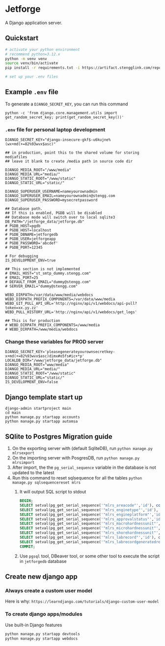 # Jetforge

A Django application server.

## Quickstart

```bash
# activate your python environment
# recommend python=3.12.x
python -m venv venv
source venv/bin/activate
pip install -r requirements.txt -i https://artifact.stengglink.com/repository/pypi-proxy/simple

# set up your .env files
```


## Example `.env` file

To generate a `DJANGO_SECRET_KEY`, you can run this command

`python -c 'from django.core.management.utils import get_random_secret_key; print(get_random_secret_key())'`

### `.env` file for personal laptop development

```shell
DJANGO_SECRET_KEY="django-insecure-gkf$-u6kujne%(wx+md(+=82%93wvx$asc)"

## in production, point this to the shared volume for storing mediafiles
## leave it blank to create /media path in source code dir

DJANGO_MEDIA_ROOT="/www/media"
DJANGO_MEDIA_URL="media/"
DJANGO_STATIC_ROOT="/www/static"
DJANGO_STATIC_URL="static/"

DJANGO_SUPERUSER_USERNAME=nameyourownadmin
DJANGO_SUPERUSER_EMAIL=nameyourownadmin@stengg.com
DJANGO_SUPERUSER_PASSWORD=mysecretpassword

## Database path.
## If this is enabled, PGDB will be disabled
## Database mode will switch over to local sqlite3
DB_PATH="/jetforge_data/jetforge.db"
# PGDB_HOST=pgdb
# PGDB_HOST=localhost
# PGDB_DBNAME=jetforgedb
# PGDB_USER=jetforgeapp
# PGDB_PASSWORD='abcdef'
# PGDB_PORT=12345

# For debugging
IS_DEVELOPMENT_ENV=true

## This section is not implemented
# EMAIL_HOST="st_smtp_dummy.stengg.com"
# EMAIL_PORT=25
# DEFAULT_FROM_EMAIL="dummy@stengg.com"
# SERVER_EMAIL="dummy@stengg.com"

WEBD_DIRPATH=/var/data/www/media/webdocs
WEBD_DIRPATH_PREFIX_COMPONENTS=/var/data/www/media
WEBD_GIT_PULL_API_URL='http://nginx/api/v1/webdocs/api-pull?token=xx.yy.zz'
WEBD_PULL_HISTORY_URL='http://nginx/api/v1/webdocs/get_logs'

## This is for production
# WEBD_DIRPATH_PREFIX_COMPONENTS=/www/media
# WEBD_DIRPATH=/www/media/webdocs
```

### Change these variables for PROD server

```shell
DJANGO_SECRET_KEY='pleasegenerateyourownsecretkey-x+md(+=82%93wvx$asc)dimx#o5fs#ic+*p'
LOCALDB_DIR="/www/jetforge_data/jetforge.db"
DJANGO_MEDIA_ROOT="www/media"
DJANGO_MEDIA_URL="media/"
DJANGO_STATIC_ROOT="/www/static"
DJANGO_STATIC_URL="static/"
IS_DEVELOPMENT_ENV=false
```

## Django template start up

```shell
django-admin startproject main
cd main
python manage.py startapp accounts
python manage.py startapp automsa
```

## SQlite to Postgres Migration guide

1. On the exporting server with (default SqliteDB), run `python manage.py mlrsexport`
1. On the importing server with PosgresDB, run `python manage.py mlrsimport`
1. After import, the the `pg_serial_sequence` variable in the database is not updated to the latest
1. Run this command to reset sqlsequence for all the tables `python manage.py sqlsequencereset mlrs`
   1. It will output SQL script to stdout

      ```sql
      BEGIN;
      SELECT setval(pg_get_serial_sequence('"mlrs_areacode"','id'), coalesce(max("id"), 1), max("id") IS NOT null) FROM "mlrs_areacode";
      SELECT setval(pg_get_serial_sequence('"mlrs_enginetype"','id'), coalesce(max("id"), 1), max("id") IS NOT null) FROM "mlrs_enginetype";
      SELECT setval(pg_get_serial_sequence('"mlrs_engineplatform"','id'), coalesce(max("id"), 1), max("id") IS NOT null) FROM "mlrs_engineplatform";
      SELECT setval(pg_get_serial_sequence('"mlrs_approvalstatus"','id'), coalesce(max("id"), 1), max("id") IS NOT null) FROM "mlrs_approvalstatus";
      SELECT setval(pg_get_serial_sequence('"mlrs_macrohardnessunit"','id'), coalesce(max("id"), 1), max("id") IS NOT null) FROM "mlrs_macrohardnessunit";
      SELECT setval(pg_get_serial_sequence('"mlrs_microhardnessunit"','id'), coalesce(max("id"), 1), max("id") IS NOT null) FROM "mlrs_microhardnessunit";
      SELECT setval(pg_get_serial_sequence('"mlrs_shorehardnessunit"','id'), coalesce(max("id"), 1), max("id") IS NOT null) FROM "mlrs_shorehardnessunit";
      SELECT setval(pg_get_serial_sequence('"mlrs_labrecord"','id'), coalesce(max("id"), 1), max("id") IS NOT null) FROM "mlrs_labrecord";
      SELECT setval(pg_get_serial_sequence('"mlrs_labrecordgeneratedreport"','id'), coalesce(max("id"), 1), max("id") IS NOT null) FROM "mlrs_labrecordgeneratedreport";
      COMMIT;
      ```

   1. Use `pgsql` tool, DBeaver tool, or some other tool to execute the script in `jetforgedb` database

## Create new django app

### Always create a custom user model

Here is why:
`https://learndjango.com/tutorials/django-custom-user-model`

### To create django apps/modules

Use built-in Django features

```bash
python manage.py startapp devtools
python manage.py startapp webdocs
```
